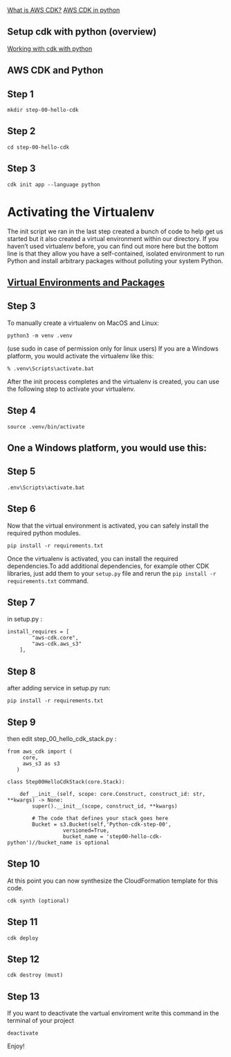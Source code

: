 [What is AWS CDK?](https://docs.aws.amazon.com/cdk/latest/guide/home.html)
[AWS CDK in python](https://docs.aws.amazon.com/cdk/api/latest/python/index.html)

## Setup cdk with python (overview)


[Working with cdk with python](https://docs.aws.amazon.com/cdk/latest/guide/work-with-cdk-python.html)

## AWS CDK and Python 

## Step 1
```
mkdir step-00-hello-cdk 
```

## Step 2
```
cd step-00-hello-cdk
```

## Step 3
```
cdk init app --language python
```

# Activating the Virtualenv
The init script we ran in the last step created a bunch of code to help get us started but it also created a virtual environment within our directory. If you haven’t used virtualenv before, you can find out more here but the bottom line is that they allow you have a self-contained, isolated environment to run Python and install arbitrary packages without polluting your system Python.

## [Virtual Environments and Packages](https://docs.python.org/3/tutorial/venv.html#virtual-environments-and-packages)




## Step 3
To manually create a virtualenv on MacOS and Linux:
```
python3 -m venv .venv
```
(use sudo in case of permission only for linux users)
If you are a Windows platform, you would activate the virtualenv like this:
```
% .venv\Scripts\activate.bat
```

After the init process completes and the virtualenv is created, you can use the following
step to activate your virtualenv.

## Step 4
```
source .venv/bin/activate
```

## One a Windows platform, you would use this:

## Step 5
```
.env\Scripts\activate.bat
```

## Step 6
Now that the virtual environment is activated, you can safely install the required python modules.
```
pip install -r requirements.txt
```

Once the virtualenv is activated, you can install the required dependencies.To add additional dependencies, for example other CDK libraries, just add
them to your `setup.py` file and rerun the `pip install -r requirements.txt`
command.

## Step 7
in setup.py :
```
install_requires = [
        "aws-cdk.core",
        "aws-cdk.aws_s3"
    ],
```

## Step 8
after adding service in setup.py run:
```
pip install -r requirements.txt
```

## Step 9
then edit step_00_hello_cdk_stack.py :
```
from aws_cdk import (
     core, 
     aws_s3 as s3
   )
   
class Step00HelloCdkStack(core.Stack):

    def __init__(self, scope: core.Construct, construct_id: str, **kwargs) -> None:
        super().__init__(scope, construct_id, **kwargs)
        
        # The code that defines your stack goes here
        Bucket = s3.Bucket(self,'Python-cdk-step-00',
                  versioned=True,
                  bucket_name = 'step00-hello-cdk-python')//bucket_name is optional
```

## Step 10
At this point you can now synthesize the CloudFormation template for this code.
```
cdk synth (optional)
```

## Step 11
```
cdk deploy
```
## Step 12
```
cdk destroy (must)
```
## Step 13
If you want to deactivate the vartual enviroment write this command in the terminal of your project
```
deactivate
```

Enjoy!
